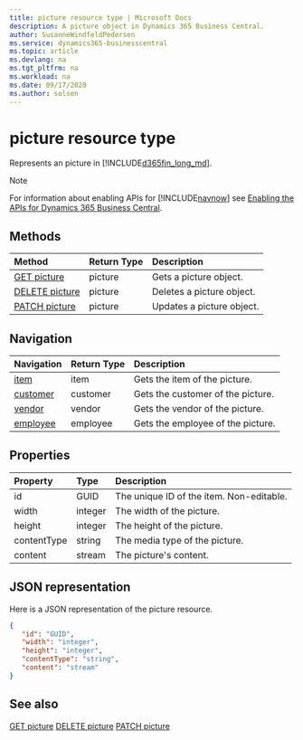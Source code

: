 ```yaml
---
title: picture resource type | Microsoft Docs
description: A picture object in Dynamics 365 Business Central.
author: SusanneWindfeldPedersen
ms.service: dynamics365-businesscentral
ms.topic: article
ms.devlang: na
ms.tgt_pltfrm: na
ms.workload: na
ms.date: 09/17/2020
ms.author: solsen
---
```


# picture resource type
Represents an picture in [!INCLUDE[d365fin_long_md](../../includes/d365fin_long_md.md)].

> [!NOTE]  
> For information about enabling APIs for [!INCLUDE[navnow](../../includes/navnow_md.md)] see [Enabling the APIs for Dynamics 365 Business Central](../enabling-apis-for-dynamics-nav.md).

## Methods
| Method | Return Type|Description |
|:--------------------|:-----------|:-------------------------|
|[GET picture](../api/dynamics_picture_Get.md)|picture|Gets a picture object.|
|[DELETE picture](../api/dynamics_picture_Delete.md)|picture|Deletes a picture object.|
|[PATCH picture](../api/dynamics_picture_Update.md)|picture|Updates a picture object.|




## Navigation

| Navigation |Return Type| Description |    
|:----------|:----------|:-----------------|
|[item](../resources/dynamics_item.md)|item |Gets the item of the picture.|
|[customer](../resources/dynamics_customer.md)|customer |Gets the customer of the picture.|
|[vendor](../resources/dynamics_vendor.md)|vendor |Gets the vendor of the picture.|
|[employee](../resources/dynamics_employee.md)|employee |Gets the employee of the picture.|


## Properties

| Property           | Type   |Description     |
|:-------------------|:-------|:---------------|
|id|GUID|The unique ID of the item. Non-editable.|
|width|integer|The width of the picture.|
|height|integer|The height of the picture.|
|contentType|string|The media type of the picture.|
|content|stream|The picture's content.|


## JSON representation

Here is a JSON representation of the picture resource.


```json
{
   "id": "GUID",
   "width": "integer",
   "height": "integer",
   "contentType": "string",
   "content": "stream"
}
```
## See also

[GET picture](../api/dynamics_picture_Get.md)
[DELETE picture](../api/dynamics_picture_Delete.md)
[PATCH picture](../api/dynamics_picture_Update.md)

